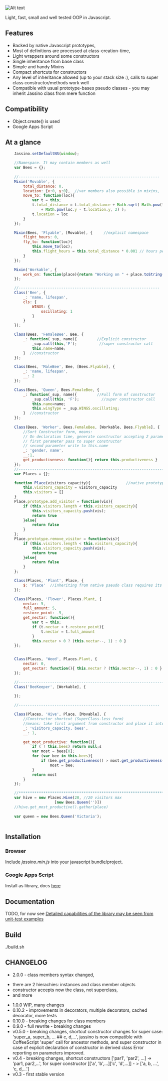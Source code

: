 ![Alt text](https://rawgit.com/altitudebreath/jassino/raw/master/site/logo.png)

Light, fast, small and well tested OOP in Javascript.

## Features

* Backed by native Javascript prototypes, 
* Most of definitions are processed at class-creation-time, 
* Light wrappers around some constructors
* Single inheritance from base class
* Simple and handy Mixins
* Compact shortcuts for constructors
* Any level of inheritance allowed (up to your stack size :), calls to super class constructor/methods work well
* Compatible with usual prototype-bases pseudo classes - you may inherit Jassino class from mere function

## Compatibility
* Object.create() is used
* Google Apps Script

## At a glance
```javascript
    Jassino.setDefaultNS(window);

    //Namespace. It may contain members as well
    var Bees = {};
    
    //---------------------------------------------------------------
    Mixin('Movable', {        
        total_distance: 0,
        location: {x:0, y:0},  //var members also possible in mixins, 
        move_to: function(loc){
            var t = this;
            t.total_distance = t.total_distance + Math.sqrt( Math.pow(loc.x - t.location.x, 2) 
                + Math.pow(loc.y - t.location.y, 2) );
            t.location = loc
        }
    });

    Mixin(Bees, 'Flyable', [Movable], {     //explicit namespace
        flight_hours: 0,
        fly_to: function(loc){ 
            this.move_to(loc);
            this.flight_hours = this.total_distance * 0.001 // hours per meter
        }
    });

    Mixin('Workable', {   
        work_on: function(place){return "Working on " + place.toString()}
    });

    //---------------------------------------------------------------
    Class('Bee', {             
        _: 'name, lifespan',
        cls: {
            WINGS: {
                oscillating: 1
            }
        }
    });

    Class(Bees, 'FemaleBee', Bee, {
        _: function(_sup, name){         //Explicit constructor
            _sup.call(this,'F');          //super constructor call
            this.name=name;
        }  //constructor
    });

    Class(Bees, 'MaleBee', Bee, [Bees.Flyable], {
        _: 'name, lifespan',
        __: 2
    });

    Class(Bees, 'Queen', Bees.FemaleBee, {               
        _: function(_sup, name){         //Full form of constructor
            _sup.call(this, 'F');          //super constructor call
            this.name=name;
            this.wingType = _sup.WINGS.oscillating;
        }  //constructor
    });
    
    Class(Bees, 'Worker', Bees.FemaleBee, [Workable, Bees.Flyable], {
        //Sort Constructor form, means: 
        // On declaration time, generate constructor accepting 2 parameters,
        // first parameter pass to super constructor
        // second parameter write to this.name 
        _: 'gender, name',
        __:1,
        get_productiveness: function(){ return this.productiveness }
    });
    //----------------------------------------------------------------------------------------------
    var Places = {};

    function Place(visitors_capacity){                //native prototype-based class         
        this.visitors_capacity = visitors_capacity
        this.visitors = []
    }
    Place.prototype.add_visitor = function(vis){
        if (this.visitors.length < this.visitors_capacity){
            this.visitors_capacity.push(vis);
            return true
        }else{
            return false
        }
    };
    Place.prototype.remove_visitor = function(vis){
        if (this.visitors.length < this.visitors_capacity){
            this.visitors_capacity.push(vis);
            return true
        }else{
            return false
        }
    };

    Class(Places, 'Plant', Place, {
        $: 'Place'  //inheriting from native pseudo class requires its explicit name
    });

    Class(Places, 'Flower', Places.Plant, {
        nectar: 5,
        full_amount: 5,
        restore_point: -5,
        get_nectar: function(){ 
            var t = this;
            if (t.nectar < t.restore_point){
                t.nectar = t.full_amount
            }
            this.nectar > 0 ? (this.nectar--, 1) : 0 }
    });


    Class(Places, 'Weed', Places.Plant, {
        nectar: 0,
        get_nectar: function(){ this.nectar ? (this.nectar--, 1) : 0 }
    });

    //----------------------------------------------------------------------------------------------
    Class('BeeKeeper', [Workable], {
        
    });

    //---------------------------------------------------------------

    Class(Places, 'Hive', Place, [Movable], {
        //Constructor shortcut (SuperClass-less form)
        //means: take first argument from constructor and place it into this.bees
        _: 'visitors_capacity, bees',
        __: 1,

        get_most_productive: function(){
            if ( ! this.bees) return null;s
            var most = bees[0];
            for (var bee in this.bees){
                if (bee.get_productiveness() > most.get_productiveness())
                    most = bee;
            }
            return most
        }
    });

    //***************************************************************************
    var hive = new Places.Hive(20, //20 visitors max
                      [new Bees.Queen('')])
    //hive.get_most_productive().gather(place)
    
    var queen = new Bees.Queen('Victoria');
    
 ```
 
## Installation
 
### Browser
Include _jassino.min.js_ into your javascript bundle/project.
  
### Google Apps Script
Install as library, docs [here](https://developers.google.com/apps-script/guide_libraries)

## Documentation

TODO, for now see
[Detailed capabilities of the library may be seen from unit-test examples](https://github.com/altitudebreath/jassino/blob/master/test/test.js)  


## Build
./build.sh

## CHANGELOG

* 2.0.0 - class members syntax changed, 
- there are 2 hierachies: instances and class member objects
- constructor accepts now the class, not superclass,
- and more
* 1.0.0 WIP, many changes
* 0.10.2 - improvements in decorators, multiple decorators, 
cached decorator, more tests
* 0.10.0 - breaking changes for class members
* 0.9.0 - full rewrite - breaking changes
* v0.5.0 - breaking changes, shortcut constructor changes for super case:  
         'super_a, super_b, ... ## c, d,...',
         jassino is now compatible with CoffeeScript 'super' call for ancestor methods, and super constructor
         in case of explicit declaration of constructor in derived class
         Error reporting on parameters improved.
* v0.4 - breaking changes, shortcut constructors ['par1', 'par2', ...] -> 
         'par1, par2,...', for super constructor [['a', 'b',...]['c', 'd',...]] - > ['a, b, ...', 'c, d,...']
* v0.3 - first stable version

